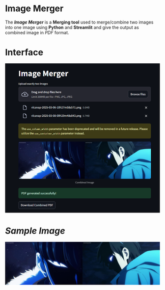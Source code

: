 # Image Merger

The ***Image Merger*** is a **Merging tool** used to merge/combine two images into one image using **Python** and **Streamlit** and give the output as combined image in *PDF* format.

# **Interface**

![Screenshot](samples/imaged.png)

# ***Sample Image***

![Screenshot](samples/combined.png)
